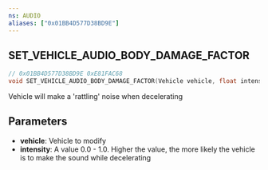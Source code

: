 ```yaml
---
ns: AUDIO
aliases: ["0x01BB4D577D38BD9E"]
---
```

## SET_VEHICLE_AUDIO_BODY_DAMAGE_FACTOR

```c
// 0x01BB4D577D38BD9E 0xE81FAC68
void SET_VEHICLE_AUDIO_BODY_DAMAGE_FACTOR(Vehicle vehicle, float intensity);
```

Vehicle will make a 'rattling' noise when decelerating

## Parameters
* **vehicle**: Vehicle to modify
* **intensity**: A value 0.0 - 1.0. Higher the value, the more likely the vehicle is to make the sound while decelerating
